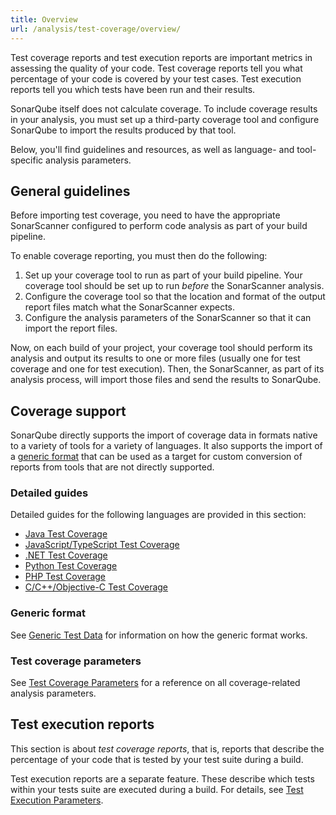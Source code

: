 ```yaml
---
title: Overview
url: /analysis/test-coverage/overview/
---
```


Test coverage reports and test execution reports are important metrics in assessing the quality of your code.
Test coverage reports tell you what percentage of your code is covered by your test cases.
Test execution reports tell you which tests have been run and their results.

SonarQube itself does not calculate coverage.
To include coverage results in your analysis, you must set up a third-party coverage tool and configure SonarQube to import the results produced by that tool.

Below, you'll find guidelines and resources, as well as language- and tool-specific analysis parameters. 


## General guidelines

Before importing test coverage, you need to have the appropriate SonarScanner configured to perform code analysis as part of your build pipeline.

To enable coverage reporting, you must then do the following:

1. Set up your coverage tool to run as part of your build pipeline.
   Your coverage tool should be set up to run _before_ the SonarScanner analysis.
2. Configure the coverage tool so that the location and format of the output report files match what the SonarScanner expects.
3. Configure the analysis parameters of the SonarScanner so that it can import the report files.

Now, on each build of your project, your coverage tool should perform its analysis and output its results to one or more files (usually one for test coverage and one for test execution).
Then, the SonarScanner, as part of its analysis process, will import those files and send the results to SonarQube.


## Coverage support

SonarQube directly supports the import of coverage data in formats native to a variety of tools for a variety of languages. It also supports the import of a [generic format](/analysis/generic-test/) that can be used as a target for custom conversion of reports from tools that are not directly supported.


### Detailed guides

Detailed guides for the following languages are provided in this section:

* [Java Test Coverage](/analysis/test-coverage/java-test-coverage/)
* [JavaScript/TypeScript Test Coverage](/analysis/test-coverage/javascript-typescript-test-coverage/)
* [.NET Test Coverage](/analysis/test-coverage/dotnet-test-coverage/)
* [Python Test Coverage](/analysis/test-coverage/python-test-coverage/)
* [PHP Test Coverage](/analysis/test-coverage/php-test-coverage/)
* [C/C++/Objective-C Test Coverage](/analysis/test-coverage/c-family-test-coverage/)


### Generic format

See [Generic Test Data](/analysis/generic-test/) for information on how the generic format works.


### Test coverage parameters

See [Test Coverage Parameters](/analysis/test-coverage/test-coverage-parameters/) for a reference on all coverage-related analysis parameters.


## Test execution reports

This section is about _test coverage reports_, that is, reports that describe the percentage of your code that is tested by your test suite during a build.

Test execution reports are a separate feature.
These describe which tests within your tests suite are executed during a build.
For details, see [Test Execution Parameters](/analysis/test-coverage/test-execution-parameters/).
